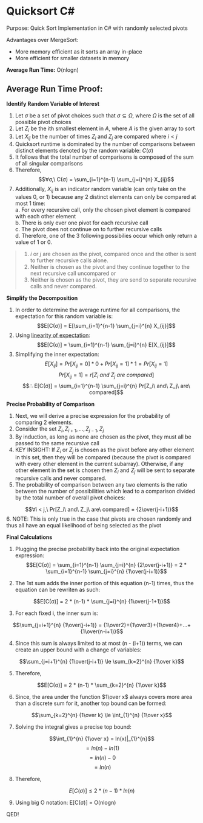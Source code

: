 # Quicksort C#
Purpose: Quick Sort Implementation in C# with randomly selected pivots

Advantages over MergeSort:
- More memory efficient as it sorts an array in-place
- More efficient for smaller datasets in memory

**Average Run Time:** O(nlogn)

## Average Run Time Proof:

**Identify Random Variable of Interest**

1. Let $σ$ be a set of pivot choices such that $σ ⊆ Ω$, where $Ω$ is the set of all possible pivot choices
2. Let $Z_i$ be the ith smallest element in $A$, where $A$ is the given array to sort
3. Let $X_{ij}$ be the number of times $Z_i$ and $Z_j$ are compared where $i < j$
4. Quicksort runtime is dominated by the number of comparisons between distinct elements denoted by the random variable: $C(σ)$
5. It follows that the total number of comparisons is composed of the sum of all singular comparisons
6. Therefore, $$∀σ,\ C(σ) = \sum_{i=1}^{n-1} \sum_{j=i}^{n} X_{ij}$$
7. Additionally, $X_{ij}$ is an indicator random variable (can only take on the values 0, or 1) because any 2 distinct elements can only be compared at most 1 time:  
    a. For every recursive call, only the chosen pivot element is compared with each other element  
    b. There is only ever one pivot for each recursive call  
    c. The pivot does not continue on to further recursive calls  
    d. Therefore, one of the 3 following possibilies occur which only return a value of 1 or 0.    
>1. $i$ or $j$ are chosen as the pivot, compared once and the other is sent to further recursive calls alone. 
>2. Neither is chosen as the pivot and they continue together to the next recursive call uncompared or 
>3. Neither is chosen as the pivot, they are send to separate recursive calls and never compared.  

**Simplify the Decomposition**

1. In order to determine the average runtime for all comparisons, the expectation for this random variable is: $$E[C(σ)] = E[\sum_{i=1}^{n-1} \sum_{j=i}^{n} X_{ij}]$$
2. Using [linearity of expectation](https://brilliant.org/wiki/linearity-of-expectation/#:~:text=Linearity%20of%20expectation%20is%20the,weighted%20average%20of%20possible%20outcomes.): $$E[C(σ)] = \sum_{i=1}^{n-1} \sum_{j=i}^{n} E[X_{ij}]$$
3. Simplifying the inner expectation:  
$$E[X_{ij}] = Pr[X_{ij}=0]*0 + Pr[X_{ij}=1]*1 = Pr[X_{ij}=1]$$
$$Pr[X_{ij}=1] = r[Z_i\ and\ Z_j\ are\ compared]$$
$$∴ E[C(σ)] = \sum_{i=1}^{n-1} \sum_{j=i}^{n} Pr[Z_i\ and\ Z_j\ are\ compared]$$

**Precise Probability of Comparison**

1. Next, we will derive a precise expression for the probability of comparing 2 elements.
2. Consider the set $Z_i, Z_{i+1}, ..., Z_{j-1}, Z_j$
3. By induction, as long as none are chosen as the pivot, they must all be passed to the same recursive call
4. KEY INSIGHT: If $Z_i$ or $Z_j$ is chosen as the pivot before any other element in this set, then they will be compared (because the pivot is compared with every other element in the current subarray). Otherwise, if any other element in the set is chosen then $Z_i$ and $Z_j$ will be sent to separate recursive calls and never compared.
5. The probability of comparison between any two elements is the ratio between the number of possibilities which lead to a comparison divided by the total number of overall pivot choices:

$$∀i < j,\ Pr[Z_i\ and\ Z_j\ are\ compared] = {2\over(j-i+1)}$$
6. NOTE: This is only true in the case that pivots are chosen randomly and thus all have an equal likelihood of being selected as the pivot

**Final Calculations**

1. Plugging the precise probability back into the original expectation expression:
$$E[C(σ)] = \sum_{i=1}^{n-1} \sum_{j=i}^{n} {2\over(j-i+1)} = 2 * \sum_{i=1}^{n-1} \sum_{j=i}^{n} {1\over(j-i+1)}$$

2. The 1st sum adds the inner portion of this equation (n-1) times, thus the equation can be rewriten as such:

$$E[C(σ)] = 2 * (n-1) * \sum_{j=i}^{n} {1\over(j-1+1)}$$

3. For each fixed i, the inner sum is:

$$\sum_{j=i+1}^{n} {1\over(j-i+1)} = {1\over2}+{1\over3}+{1\over4}+...+{1\over(n-i+1)}$$

4. Since this sum is always limited to at most (n - (i+1)) terms, we can create an upper bound with a change of variables:

$$\sum_{j=i+1}^{n} {1\over(j-i+1)} \le \sum_{k=2}^{n} {1\over k}$$

5. Therefore,

$$E[C(σ)] = 2 * (n-1) * \sum_{k=2}^{n} {1\over k}$$

6. Since, the area under the function $1\over x$ always covers more area than a discrete sum for it, another top bound can be formed:

$$\sum_{k=2}^{n} {1\over k} \le \int_{1}^{n} {1\over x}$$

7. Solving the integral gives a precise top bound:

$$\int_{1}^{n} {1\over x} = ln(x)|_{1}^{n}$$
$$= ln(n) - ln(1)$$
$$= ln(n) - 0$$
$$= ln(n)$$

8. Therefore,

$$E[C(σ)] \le 2 * (n-1) * ln(n)$$

9. Using big O notation: E[C(σ)] = O(nlogn)

QED!
